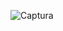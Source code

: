 ![Captura](https://github.com/JustinMQz/PracticaClass/assets/170988519/3e4b5da6-6d32-41df-b09e-86f64af26ed4)
